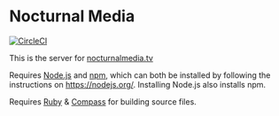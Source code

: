 # Nocturnal Media

[![CircleCI](https://circleci.com/gh/sbolel/nocturnal-media.svg?style=svg&circle-token=c348995af9821e1a739475f4facc5692d6734781)](https://circleci.com/gh/sbolel/nocturnal-media)

This is the server for [nocturnalmedia.tv](http://nocturnalmedia.tv)

Requires [Node.js](https://nodejs.org/) and [npm](https://www.npmjs.org/), which can both be installed by following the instructions on https://nodejs.org/. Installing Node.js also installs npm.

Requires [Ruby](https://www.ruby-lang.org/en/) & [Compass](https://rubygems.org/gems/compass) for building source files.
